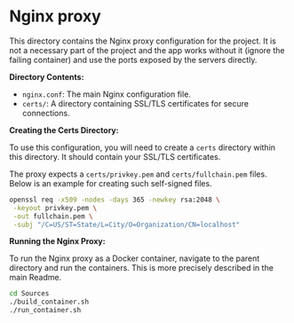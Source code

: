 # Nginx proxy

This directory contains the Nginx proxy configuration for the project.
It is not a necessary part of the project and the app works without it (ignore the failing container) and use the ports exposed by the servers directly.

**Directory Contents:**

* `nginx.conf`: The main Nginx configuration file.
* `certs/`: A directory containing SSL/TLS certificates for secure connections.

**Creating the Certs Directory:**

To use this configuration, you will need to create a `certs` directory within
this directory. It should contain your SSL/TLS certificates.

The proxy expects a `certs/privkey.pem` and `certs/fullchain.pem` files.
Below is an example for creating such self-signed files.

```bash
openssl req -x509 -nodes -days 365 -newkey rsa:2048 \
 -keyout privkey.pem \
 -out fullchain.pem \
 -subj "/C=US/ST=State/L=City/O=Organization/CN=localhost"
```

**Running the Nginx Proxy:**

To run the Nginx proxy as a Docker container, navigate to the parent directory
and run the containers.
This is more precisely described in the main Readme.

```bash
cd Sources
./build_container.sh
./run_container.sh
```

